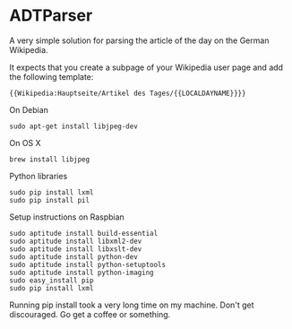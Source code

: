 ADTParser
=========

A very simple solution for parsing the article of the day on the German Wikipedia.

It expects that you create a subpage of your Wikipedia user page and add the following template:

    {{Wikipedia:Hauptseite/Artikel des Tages/{{LOCALDAYNAME}}}}

On Debian

    sudo apt-get install libjpeg-dev

On OS X

    brew install libjpeg

Python libraries

    sudo pip install lxml
    sudo pip install pil

Setup instructions on Raspbian

    sudo aptitude install build-essential
    sudo aptitude install libxml2-dev
    sudo aptitude install libxslt-dev
    sudo aptitude install python-dev
    sudo aptitude install python-setuptools
    sudo aptitude install python-imaging
    sudo easy_install pip
    sudo pip install lxml

Running pip install took a very long time on my machine. Don't get discouraged. Go get a coffee or something.

